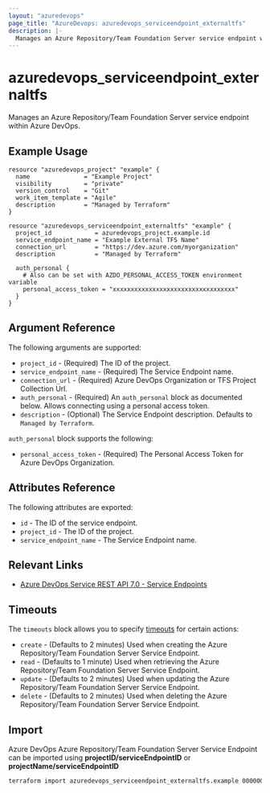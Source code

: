 ```yaml
---
layout: "azuredevops"
page_title: "AzureDevops: azuredevops_serviceendpoint_externaltfs"
description: |-
  Manages an Azure Repository/Team Foundation Server service endpoint within Azure DevOps organization.
---
```


# azuredevops_serviceendpoint_externaltfs

Manages an Azure Repository/Team Foundation Server service endpoint within Azure DevOps.

## Example Usage

```hcl
resource "azuredevops_project" "example" {
  name               = "Example Project"
  visibility         = "private"
  version_control    = "Git"
  work_item_template = "Agile"
  description        = "Managed by Terraform"
}

resource "azuredevops_serviceendpoint_externaltfs" "example" {
  project_id            = azuredevops_project.example.id
  service_endpoint_name = "Example External TFS Name"
  connection_url        = "https://dev.azure.com/myorganization"
  description           = "Managed by Terraform"

  auth_personal {
    # Also can be set with AZDO_PERSONAL_ACCESS_TOKEN environment variable
    personal_access_token = "xxxxxxxxxxxxxxxxxxxxxxxxxxxxxxxxxx"
  }
}
```

## Argument Reference

The following arguments are supported:

- `project_id` - (Required) The ID of the project.
- `service_endpoint_name` - (Required) The Service Endpoint name.
- `connection_url` - (Required) Azure DevOps Organization or TFS Project Collection Url.
- `auth_personal` - (Required) An `auth_personal` block as documented below. Allows connecting using a personal access token.
- `description` - (Optional) The Service Endpoint description. Defaults to `Managed by Terraform`.

`auth_personal` block supports the following:

- `personal_access_token` - (Required) The Personal Access Token for Azure DevOps Organization.

## Attributes Reference

The following attributes are exported:

- `id` - The ID of the service endpoint.
- `project_id` - The ID of the project.
- `service_endpoint_name` - The Service Endpoint name.

## Relevant Links

- [Azure DevOps Service REST API 7.0 - Service Endpoints](https://docs.microsoft.com/en-us/rest/api/azure/devops/serviceendpoint/endpoints?view=azure-devops-rest-7.0)

## Timeouts

The `timeouts` block allows you to specify [timeouts](https://developer.hashicorp.com/terraform/language/resources/syntax#operation-timeouts) for certain actions:

* `create` - (Defaults to 2 minutes) Used when creating the Azure Repository/Team Foundation Server Service Endpoint.
* `read` - (Defaults to 1 minute) Used when retrieving the Azure Repository/Team Foundation Server Service Endpoint.
* `update` - (Defaults to 2 minutes) Used when updating the Azure Repository/Team Foundation Server Service Endpoint.
* `delete` - (Defaults to 2 minutes) Used when deleting the Azure Repository/Team Foundation Server Service Endpoint.

## Import

Azure DevOps Azure Repository/Team Foundation Server Service Endpoint can be imported using **projectID/serviceEndpointID** or **projectName/serviceEndpointID**

```sh
terraform import azuredevops_serviceendpoint_externaltfs.example 00000000-0000-0000-0000-000000000000/00000000-0000-0000-0000-000000000000
```
